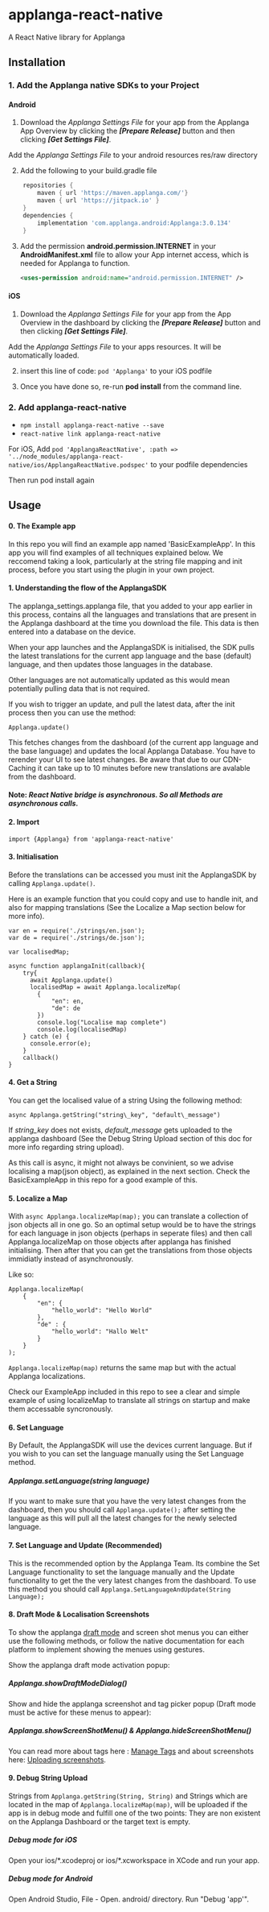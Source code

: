 # applanga-react-native

A React Native library for Applanga

## Installation
### 1. Add the Applanga native SDKs to your Project

#### Android

1. Download the *Applanga Settings File* for your app from the Applanga App Overview by clicking the ***[Prepare Release]*** button and then clicking ***[Get Settings File]***. 

Add the *Applanga Settings File* to your android resources res/raw directory

2. Add the following to your build.gradle file

```gradle
    repositories {
        maven { url 'https://maven.applanga.com/'}
        maven { url 'https://jitpack.io' }
    }
    dependencies {
        implementation 'com.applanga.android:Applanga:3.0.134'
    }
```

3. Add the permission **android.permission.INTERNET** in your **AndroidManifest.xml** file to allow your App internet access, which is needed for Applanga to function.

    ```xml
    <uses-permission android:name="android.permission.INTERNET" />
    ```

#### iOS

1. Download the *Applanga Settings File* for your app from the App Overview in the dashboard by clicking the ***[Prepare Release]*** button and then clicking ***[Get Settings File]***.
 
Add the *Applanga Settings File* to your apps resources. It will be automatically loaded.

2. insert this line of code: `pod 'Applanga'` to your iOS podfile

3. Once you have done so, re-run **pod install** from the command line.

### 2. Add applanga-react-native

 - `npm install applanga-react-native --save`
 - `react-native link applanga-react-native`

For iOS, Add `pod 'ApplangaReactNative', :path => '../node_modules/applanga-react-native/ios/ApplangaReactNative.podspec'` to your podfile dependencies

Then run pod install again


## Usage

#### 0. The Example app

In this repo you will find an example app named 'BasicExampleApp'. In this app you will find examples of all techniques explained below. We reccomend taking a look, particularly at the string file mapping and init process, before you start using the plugin in your own project. 


#### 1. Understanding the flow of the ApplangaSDK

The applanga_settings.applanga file, that you added to your app earlier in this process, contains all the languages and translations that are present in the Applanga dashboard at the time you download the file. This data is then entered into a database on the device.

When your app launches and the ApplangaSDK is initialised, the SDK pulls the latest translations for the current app language and the base (default) language, and then updates those languages in the database.

Other languages are not automatically updated as this would mean potentially pulling data that is not required.

If you wish to trigger an update, and pull the latest data, after the init process then you can use the method:

`Applanga.update()`

This fetches changes from the dashboard (of the current app language and the base language) and updates the local Applanga Database. You have to rerender your UI to see latest changes. Be aware that due to our CDN-Caching it can take up to 10 minutes before new translations are avalable from the dashboard.

#### **Note**: *React Native bridge is asynchronous. So all Methods are asynchronous calls.*

#### 2. Import
`import {Applanga} from 'applanga-react-native'`

#### 3. Initialisation

Before the translations can be accessed you must init the ApplangaSDK by calling `Applanga.update()`.

Here is an example function that you could copy and use to handle init, and also for mapping translations (See the Localize a Map section below for more info).

```
var en = require('./strings/en.json');
var de = require('./strings/de.json');

var localisedMap;

async function applangaInit(callback){
	try{
      await Applanga.update()
      localisedMap = await Applanga.localizeMap(
        {
            "en": en,
            "de": de
        })
        console.log("Localise map complete")
        console.log(localisedMap)
    } catch (e) {
      console.error(e);
    }
    callback()
}
```
 
#### 4. Get a String

You can get the localised value of a string Using the following method:

`async Applanga.getString("string\_key", "default\_message")`

If *string\_key* does not exists, *default\_message* gets uploaded to the applanga dashboard (See the Debug String Upload section of this doc for more info regarding string upload).

As this call is async, it might not always be convinient, so we advise localising a map(json object), as explained in the next section. Check the BasicExampleApp in this repo for a good example of this.


#### 5. Localize a Map

With `async Applanga.localizeMap(map);` you can translate a collection of json objects all in one go. So an optimal setup would be to have the strings for each language in json objects (perhaps in seperate files) and then call Applanga.localizeMap on those objects after applanga has finished initialising. Then after that you can get the translations from those objects immidiatly instead of asynchronously.

Like so:

```
Applanga.localizeMap(
	{
		"en": {
			"hello_world": "Hello World"
		}, 
		"de" : {
			"hello_world": "Hallo Welt"
		}
	}
);
```

`Applanga.localizeMap(map)` returns the same map but with the actual Applanga localizations. 

Check our ExampleApp included in this repo to see a clear and simple example of using localizeMap to translate all strings on startup and make them accessable syncronously.

#### 6. Set Language

By Default, the ApplangaSDK will use the devices current language. But if you wish to you can set the language manually using the Set Language method.

##### Applanga.setLanguage(string language)

If you want to make sure that you have the very latest changes from the dashboard, then you should call `Applanga.update();` after setting the language as this will pull all the latest changes for the newly selected language.

#### 7. Set Language and Update (Recommended)

This is the recommended option by the Applanga Team. Its combine the Set Language functionality to set the language manually and the Update functionality to get the the very latest changes from the dashboard. To use this method you should call `Applanga.SetLanguageAndUpdate(String Language);`


#### 8. Draft Mode & Localisation Screenshots

To show the applanga [draft mode](https://www.applanga.com/docs/translation-management-dashboard/draft_on-device-testing) and screen shot menus you can either use the following methods, or follow the native documentation for each platform to implement showing the menues using gestures.

Show the applanga draft mode activation popup:

##### Applanga.showDraftModeDialog()

Show and hide the applanga screenshot and tag picker popup (Draft mode must be active for these menus to appear):

##### Applanga.showScreenShotMenu() & Applanga.hideScreenShotMenu()

You can read more about tags here : [Manage Tags](https://applanga.com/docs#manage_tags) and about screenshots here: 	[Uploading screenshots](https://applanga.com/docs#uploading_screenshots).

#### 9. Debug String Upload

Strings from `Applanga.getString(String, String)` and Strings which are located in the map of `Applanga.localizeMap(map)`, will be uploaded if the app is in debug mode and fulfill one of the two points: They are non existent on the Applanga Dashboard or the target text is empty.
##### Debug mode for iOS
Open your ios/\*.xcodeproj or ios/\*.xcworkspace in XCode and run your app.

##### Debug mode for Android
Open Android Studio, File - Open. android/ directory. Run "Debug 'app'".
